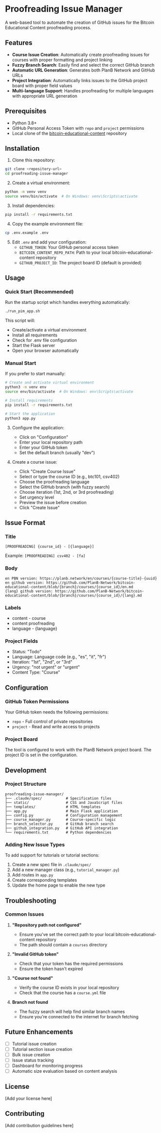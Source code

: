 # Proofreading Issue Manager

A web-based tool to automate the creation of GitHub issues for the Bitcoin Educational Content proofreading process.

## Features

- **Course Issue Creation**: Automatically create proofreading issues for courses with proper formatting and project linking
- **Fuzzy Branch Search**: Easily find and select the correct GitHub branch
- **Automatic URL Generation**: Generates both PlanB Network and GitHub URLs
- **Project Integration**: Automatically links issues to the GitHub project board with proper field values
- **Multi-language Support**: Handles proofreading for multiple languages with appropriate URL generation

## Prerequisites

- Python 3.8+
- GitHub Personal Access Token with `repo` and `project` permissions
- Local clone of the [bitcoin-educational-content](https://github.com/PlanB-Network/bitcoin-educational-content) repository

## Installation

1. Clone this repository:
```bash
git clone <repository-url>
cd proofreading-issue-manager
```

2. Create a virtual environment:
```bash
python -m venv venv
source venv/bin/activate  # On Windows: venv\Scripts\activate
```

3. Install dependencies:
```bash
pip install -r requirements.txt
```

4. Copy the example environment file:
```bash
cp .env.example .env
```

5. Edit `.env` and add your configuration:
   - `GITHUB_TOKEN`: Your GitHub personal access token
   - `BITCOIN_CONTENT_REPO_PATH`: Path to your local bitcoin-educational-content repository
   - `GITHUB_PROJECT_ID`: The project board ID (default is provided)

## Usage

### Quick Start (Recommended)

Run the startup script which handles everything automatically:
```bash
./run_pim_app.sh
```

This script will:
- Create/activate a virtual environment
- Install all requirements
- Check for .env file configuration
- Start the Flask server
- Open your browser automatically

### Manual Start

If you prefer to start manually:
```bash
# Create and activate virtual environment
python3 -m venv env
source env/bin/activate  # On Windows: env\Scripts\activate

# Install requirements
pip install -r requirements.txt

# Start the application
python3 app.py
```

3. Configure the application:
   - Click on "Configuration" 
   - Enter your local repository path
   - Enter your GitHub token
   - Set the default branch (usually "dev")

4. Create a course issue:
   - Click "Create Course Issue"
   - Select or type the course ID (e.g., btc101, csv402)
   - Choose the proofreading language
   - Select the GitHub branch (with fuzzy search)
   - Choose iteration (1st, 2nd, or 3rd proofreading)
   - Set urgency level
   - Preview the issue before creation
   - Click "Create Issue"

## Issue Format

### Title
`[PROOFREADING] {course_id} - [{language}]`

Example: `[PROOFREADING] csv402 - [fa]`

### Body
```
en PBN version: https://planb.network/en/courses/{course-title}-{uuid}
en github version: https://github.com/PlanB-Network/bitcoin-educational-content/blob/{branch}/courses/{course_id}/en.md
{lang} github version: https://github.com/PlanB-Network/bitcoin-educational-content/blob/{branch}/courses/{course_id}/{lang}.md
```

### Labels
- content - course
- content proofreading
- language - {language}

### Project Fields
- Status: "Todo"
- Language: Language code (e.g., "es", "it", "fr")
- Iteration: "1st", "2nd", or "3rd"
- Urgency: "not urgent" or "urgent"
- Content Type: "Course"

## Configuration

### GitHub Token Permissions
Your GitHub token needs the following permissions:
- `repo` - Full control of private repositories
- `project` - Read and write access to projects

### Project Board
The tool is configured to work with the PlanB Network project board. The project ID is set in the configuration.

## Development

### Project Structure
```
proofreading-issue-manager/
├── .claude/spec/           # Specification files
├── static/                 # CSS and JavaScript files
├── templates/              # HTML templates
├── app.py                  # Main Flask application
├── config.py               # Configuration management
├── course_manager.py       # Course-specific logic
├── branch_selector.py      # GitHub branch search
├── github_integration.py   # GitHub API integration
└── requirements.txt        # Python dependencies
```

### Adding New Issue Types
To add support for tutorials or tutorial sections:
1. Create a new spec file in `.claude/spec/`
2. Add a new manager class (e.g., `tutorial_manager.py`)
3. Add routes in `app.py`
4. Create corresponding templates
5. Update the home page to enable the new type

## Troubleshooting

### Common Issues

1. **"Repository path not configured"**
   - Ensure you've set the correct path to your local bitcoin-educational-content repository
   - The path should contain a `courses` directory

2. **"Invalid GitHub token"**
   - Check that your token has the required permissions
   - Ensure the token hasn't expired

3. **"Course not found"**
   - Verify the course ID exists in your local repository
   - Check that the course has a `course.yml` file

4. **Branch not found**
   - The fuzzy search will help find similar branch names
   - Ensure you're connected to the internet for branch fetching

## Future Enhancements

- [ ] Tutorial issue creation
- [ ] Tutorial section issue creation
- [ ] Bulk issue creation
- [ ] Issue status tracking
- [ ] Dashboard for monitoring progress
- [ ] Automatic size evaluation based on content analysis

## License

[Add your license here]

## Contributing

[Add contribution guidelines here]